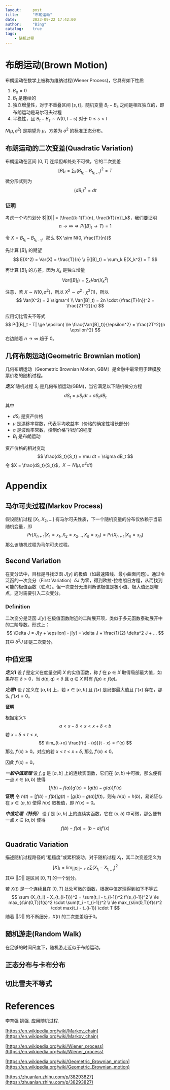 ```yaml
---
layout:     post
title:      "布朗运动"
date:       2023-09-22 17:42:00
author:     "Bing"
catalog:    true
tags:
    - 随机过程
---
```


# 布朗运动(Brown Motion)
布朗运动在数学上被称为维纳过程(Wiener Process)，它具有如下性质
1. $B_0 = 0$
2. $B_t$ 是连续的
3. 独立增量性，对于不重叠区间 $[s, t]$，随机变量 $B_t - B_s$ 之间是相互独立的，即布朗运动是马尔可夫过程
4. 平稳性，且 $B_t - B_s \sim N(0, t - s)$ 对于 $0 \leq s < t$

$N(\mu, \sigma^2)$ 是期望为 $\mu$，方差为 $\sigma^2$ 的标准正态分布。

## 布朗运动的二次变差(Quadratic Variation)
布朗运动在区间 $[0, T]$ 连续但却处处不可微，它的二次变差
$$
    [B]_t = \sum_k (B_{t_{k}} - B_{t_{k-1}})^2 = T
$$
微分形式则为
$$
    (dB_t)^2 = dt
$$

### 证明
考虑一个均匀划分 $||D|| = [\frac{(k-1)T}{n}, \frac{kT}{n}]_k$，我们要证明
$$
    n \to \infty \Rightarrow P([B]_t \to T) = 1
$$

令 $X = B_{t_{k}} - B_{t_{k-1}}$，那么 $X \sim N(0, \frac{T}{n})$

先计算 $[B]_t$ 的期望
$$
    E(X^2) = Var(X) = \frac{T}{n}
    \\
    E([B]_t) = \sum_k E(X_k^2) = T
$$

再计算 $[B]_t$ 的方差，因为 $X_k$ 是独立增量
$$
    Var([B]_t) = \sum_k Var(X_k^2)
$$

注意，若 $X \sim N(0, \sigma^2)$，所以 $X^2 \sim \sigma^2 \cdot \chi^2(1)$，所以
$$
    Var(X^2) = 2 \sigma^4
    \\
    Var([B]_t) = 2n \cdot (\frac{T}{n})^2 = \frac{2T^2}{n}
$$

应用切比雪夫不等式
$$
    P(|[B]_t - T| \ge \epsilon) \le \frac{Var([B]_t)}{\epsilon^2} = \frac{2T^2}{n \epsilon^2}
$$
右边随着 $n \to \infty$ 趋于 $0$。

## 几何布朗运动(Geometric Brownian motion)
几何布朗运动（Geometric Brownian Motion, GBM）是金融中最常用于建模股票价格的随机过程。

***定义*** 随机过程 $S_t$ 是几何布朗运动(GBM)，当它满足以下随机微分方程
$$
    dS_t = \mu S_t dt + \sigma S_t dB_t
$$
其中
* $dS_t$ 是资产价格
* $\mu$ 是漂移率常数，代表平均收益率（价格的确定性增长部分）
* $\sigma$ 是波动率常数，控制价格“抖动”的程度
* $B_t$ 是布朗运动

资产价格的相对变动
$$
    \frac{dS_t}{S_t} = \mu dt + \sigma dB_t
$$
令 $X = \frac{dS_t}{S_t}$，$X \sim N(\mu, \sigma^2 dt)$

# Appendix
## 马尔可夫过程(Markov Process)
假设随机过程 $[X_1, X_2,...]$ 有马尔可夫性质，下一个随机变量的分布仅依赖于当前随机变量，即
$$
    Pr(X_{n+1} | X_1 = x_1, X_2 = x_2..., X_n = x_n) = Pr(X_{n+1} | X_n = x_n)
$$
那么该随机过程为马尔可夫过程。

## Second Variation
在变分法中，目标是寻找泛函 $J[y]$ 的极值（如最速降线、最小曲面问题）。通过令泛函的一次变分（First Variation）$\delta J$ 为零，得到欧拉-拉格朗日方程，从而找到可能的极值函数（驻点）。但一次变分无法判断该极值是极小值、极大值还是鞍点，这时需要引入二次变分。

### Definition
二次变分是泛函 $J[y]$ 在极值函数附近的二阶展开项，类似于多元函数泰勒展开中的二阶导数。形式上：
$$
    \Delta J = J[y + \epsilon] - j[y] = \delta J + \frac{1}{2} \delta^2 J + ...
$$
其中 $\delta^2 J$ 即是二次变分。

## 中值定理
***定义1*** 设 $f$ 是定义在度量空间 $X$ 的实值函数，称 $f$ 在 $p \in X$ 取得局部最大值，如果存在 $\delta > 0$，当 $d(p, q) < \delta$ 且 $q \in X$ 时有 $f(p) \ge f(q)$。

***定理1*** 设 $f$ 定义在 $[a,b]$ 上，若 $x \in [a,b]$ 且 $f(x)$ 是局部最大值且 $f'(x)$ 存在，那么 $f'(x) = 0$。

**证明**

根据定义1:
$$
    a < x - \delta < x < x + \delta < b
$$
若 $x - \delta < t < x$,
$$
    \lim_{t->x} \frac{f(t) - (x)}{t - x} = f'(x)
$$
那么 $f'(x) \ge 0$。对应的若 $x < t < x + \delta$, 那么 $f'(x) \le 0$。

因此 $f'(x) = 0$。

***一般中值定理*** 设 $f,g$ 是 $[a,b]$ 上的连续实函数，它们在 $(a,b)$ 中可微，那么便有一点 $x \in (a,b)$ 使得
$$
    [f(b) - f(a)]g'(x) = [g(b) - g(a)]f'(x)
$$
**证明** 令 $h(t) = [f(b) - f(b)]g(t) - [g(b) - g(a)]f(t)$，则有
$h(a) = h(b)$，易论证存在 $x \in (a, b)$ 使得 $h(x)$ 取极值，即 $h'(x)=0$。

***中值定理（特例）*** 设 $f$ 是 $[a,b]$ 上的连续实函数，它在 $(a,b)$ 中可微，那么便有一点 $x \in (a,b)$ 使得
$$
    f(b) - f(a) = (b - a)f'(x)
$$

## Quadratic Variation
描述随机过程路径的“粗糙度”或累积波动。对于随机过程 $X_t$，其二次变差定义为
$$
    [X]_t = \lim_{||D||->0} \sum (X_{t_i} - X_{t_{i-1}})^2
$$
其中 $||D||$ 是区间 $[0,T]$ 的一个划分。

若 $X(t)$ 是一个连续且在 $[0, T]$ 处处可微的函数，根据中值定理得到如下不等式
$$
    \sum (X_{t_i} - X_{t_{i-1}})^2 = \sum(t_i - t_{i-1})^2 f'(s_{i-1})^2
    \\
    \le max_{s\in(0,T)}f(s)^2 \cdot \sum(t_i - t_{i-1})^2
    \\
    \le max_{s\in(0,T)}f(s)^2 \cdot max(t_i - t_{i-1}) \cdot T
$$
随着 $||D||$ 的不断细分，$X(t)$ 的二次变差趋于0。

## 随机游走(Random Walk)
在足够的时间尺度下，随机游走近似于布朗运动。

## 正态分布与卡布分布

## 切比雪夫不等式

# References
李育强 姚强. 应用随机过程.

[https://en.wikipedia.org/wiki/Markov_chain](https://en.wikipedia.org/wiki/Markov_chain)

[https://en.wikipedia.org/wiki/Wiener_process](https://en.wikipedia.org/wiki/Wiener_process)

[https://en.wikipedia.org/wiki/Geometric_Brownian_motion](https://en.wikipedia.org/wiki/Geometric_Brownian_motion)

[https://zhuanlan.zhihu.com/p/38293827](https://zhuanlan.zhihu.com/p/38293827)